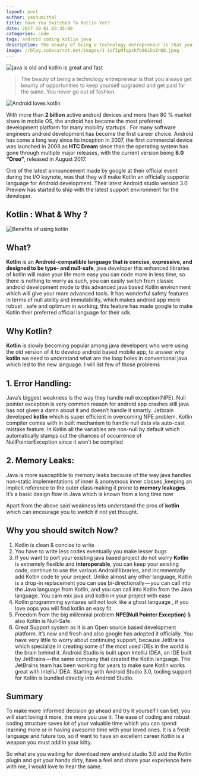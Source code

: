 ```yaml
---
layout: post
author: yashumittal
title: Have You Switched To Kotlin Yet?
date: 2017-10-01 03:35:00
categories: code
tags: android coding kotlin java
description: The beauty of being a technology entrepreneur is that you always get bounty of opportunities to keep yourself upgraded and get paid for the same. You never go out of fashion.
image: //blog.codecarrot.net/images/1-iofIpMfqpzkfb96iDoZrQQ.jpeg
---
```


![java is old and kotlin is great and fast](//blog.codecarrot.net/images/1-iofIpMfqpzkfb96iDoZrQQ.jpeg)

<blockquote>
The beauty of being a technology entrepreneur is that you always get bounty of opportunities to keep yourself upgraded and get paid for the same. You never go out of fashion.
</blockquote>

![Android loves kotlin](//blog.codecarrot.net/images/1-DvIYrgwJ9EfAYv_JeL74nA.png)

With more than **2 billion** active android devices and more than 80 % market share in mobile OS, the android has become the most preferred development platform for many mobility startups . For many software engineers android development has become the first career choice. Android has come a long way since its inception in 2007, the first commercial device was launched in 2008 as **HTC Dream** since than the operating system has gone through multiple major releases, with the current version being **8.0 “Oreo”**, released in August 2017.

One of the latest announcement made by google at their official event during the I/O keynote, was that they will make Kotlin an officially supporte language for Android development. Their latest Android studio version 3.0 Preview has started to ship with the latest support environment for the developer.

<div data-type="vimeo" data-video-id="236244070"></div>

## Kotlin : What & Why ?

![Benefits of using kotlin](//blog.codecarrot.net/images/1-mw_OcR81G8vIg3ePH9MSeQ.png)

## What?

**Kotlin** is an **Android-compatible language that is concise, expressive, and designed to be type- and null-safe**, java developer this enhanced libraries of kotlin will make your life more easy you can code more in less time, so there is nothing to worry as such, you can easily switch from classic android development mode to this advanced java based Kotlin environment which will give your more advanced tools. It has wonderful safety features in terms of null ability and immutability, which makes android app more robust , safe and optimum in working, this feature has made google to make Kotlin their preferred official language for their sdk.

## Why Kotlin?

**Kotlin** is slowly becoming popular among java developers who were using the old version of it to develop android based mobile app, to answer why **kotlin** we need to understand what are the loop holes in conventional java which led to the new language. I will list few of those problems

## 1. Error Handling:

Java’s biggest weakness is the way they handle null exception(NPE). Null pointer exception is very common reason for android app crashes still java has not given a damn about it and doesn’t handle it smartly. Jetbrain developed **kotlin** which is super efficient in overcoming NPE problem. Kotlin compiler comes with in built mechanism to handle null data via auto-cast mistake feature. In Kotlin all the variables are non-null by default which automatically stamps out the chances of occurrence of NullPointerException since it won’t be compiled

## 2. Memory Leaks:

Java is more susceptible to memory leaks because of the way java handles non-static implementations of inner & anonymous inner classes ,keeping an implicit reference to the outer class making it prone to **memory leakages**. It’s a basic design flow in Java which is known from a long time now

Apart from the above said weakness lets understand the pros of **kotlin** which can encourage you to switch if not yet thought.

## Why you should switch Now?

1. Kotlin is clean & concise to write
2. You have to write less codes eventually you make lesser bugs
3. If you want to port your existing java based project do not worry **Kotlin** is extremely flexible and **interoperable**, you can keep your existing code, continue to use the various Android libraries, and incrementally add Kotlin code to your project. Unlike almost any other language, Kotlin is a drop-in replacement you can use bi-directionally — you can call into the Java language from Kotlin, and you can call into Kotlin from the Java language. You cam mix java and kotlin in your project with ease
4. Kotlin programming syntaxes will not look like a ghost language , if you love oops you will find kotlin an easy fit.
5. Freedom from the big millennial problem **NPE(Null Pointer Exception)** & also Kotlin is Null-Safe.
6. Great Support system as it is an Open source based development platform. It’s new and fresh and also google has adopted it officially. You have very little to worry about continuing support, because JetBrains which specialize in creating some of the most used IDEs in the world is the brain behind it. Android Studio is built upon IntelliJ IDEA, an IDE built by JetBrains — the same company that created the Kotlin language. The JetBrains team has been working for years to make sure Kotlin works great with IntelliJ IDEA. Starting with Android Studio 3.0, tooling support for Kotlin is bundled directly into Android Studio.

## Summary

To make more informed decision go ahead and try it yourself I can bet, you will start loving it more, the more you use it. The ease of coding and robust coding structure saves lot of your valuable time which you can spend learning more or in having awesome time with your loved ones. It is a fresh language and future too, so if want to have an excellent career Kotlin is a weapon you must add in your kitty.

So what are you waiting for download new android studio 3.0 add the Kotlin plugin and get your hands dirty, have a feel and share your experience here with me, I would love to hear the same.
